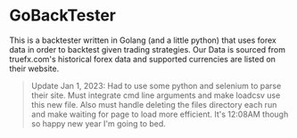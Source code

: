 # GoBackTester
This is a backtester written in Golang (and a little python) that uses forex data in order to backtest given trading strategies. Our Data is sourced from truefx.com's historical forex data and supported currencies are listed on their website.
> Update Jan 1, 2023: Had to use some python and selenium to parse their site. Must integrate cmd line arguments and make loadcsv use this new file. Also must handle deleting the files directory each run and make waiting for page to load more efficient. It's 12:08AM though so happy new year I'm going to bed.

